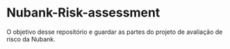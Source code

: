 # Nubank-Risk-assessment
O objetivo desse repositório e guardar as partes do projeto de avaliação de risco da Nubank. 
